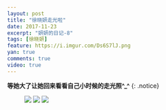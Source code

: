 ```yaml
---
layout: post
title: "徐晓妍走光啦"
date: 2017-11-23
excerpt: "妍妍的日记-8"
tags: [徐晓妍]
feature: https://i.imgur.com/Ds6S7lJ.png
yan: true
comments: true
video: true
---
```


**等她大了让她回来看看自己小时候的走光照^_^**
{: .notice}
<figure>
    <a href="{{ site.staticUrl }}/yanyan/image/xz1.jpg"><img src="{{ site.staticUrl }}/yanyan/image/xz1.jpg" /></a>
	<a href="{{ site.staticUrl }}/yanyan/image/xz2.jpg"><img src="{{ site.staticUrl }}/yanyan/image/xz2.jpg" /></a>
	<a href="{{ site.staticUrl }}/yanyan/image/xz3.jpg"><img src="{{ site.staticUrl }}/yanyan/image/xz3.jpg" /></a>
</figure>